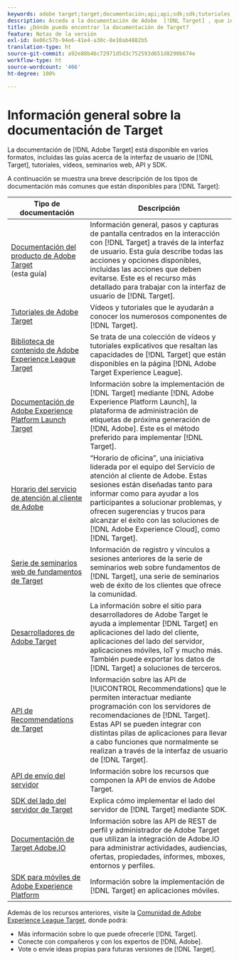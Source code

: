 ```yaml
---
keywords: adobe target;target;documentación;api;api;sdk;sdk;tutoriales;documento;documentación
description: Acceda a la documentación de Adobe  [!DNL Target] , que incluye ayuda en línea, tutoriales, vídeos y documentación para desarrolladores (SDK, API y bibliotecas de JavaScript).
title: ¿Dónde puedo encontrar la documentación de Target?
feature: Notas de la versión
exl-id: 8e06c57b-94e6-41e4-a30c-8e10ab4882b5
translation-type: ht
source-git-commit: a92e88b46c72971d5d3c752593d651d8290b674e
workflow-type: ht
source-wordcount: '466'
ht-degree: 100%

---
```


# Información general sobre la documentación de Target

La documentación de [!DNL Adobe Target] está disponible en varios formatos, incluidas las guías acerca de la interfaz de usuario de [!DNL Target], tutoriales, vídeos, seminarios web, API y SDK.

A continuación se muestra una breve descripción de los tipos de documentación más comunes que están disponibles para [!DNL Target]:

| Tipo de documentación | Descripción |
| --- | --- |
| [Documentación del producto de Adobe Target](/help/target-home.md)<br> (esta guía) | Información general, pasos y capturas de pantalla centrados en la interacción con [!DNL Target] a través de la interfaz de usuario. Esta guía describe todas las acciones y opciones disponibles, incluidas las acciones que deben evitarse. Este es el recurso más detallado para trabajar con la interfaz de usuario de [!DNL Target]. |
| [Tutoriales de Adobe Target](https://experienceleague.adobe.com/docs/target-learn/tutorials/overview.html?lang=es) | Vídeos y tutoriales que le ayudarán a conocer los numerosos componentes de [!DNL Target]. |
| [Biblioteca de contenido de Adobe Experience League Target](https://guided.adobe.com/#recommended/solutions/target) | Se trata de una colección de vídeos y tutoriales explicativos que resaltan las capacidades de [!DNL Target] que están disponibles en la página [!DNL Adobe Target Experience League]. |
| [Documentación de Adobe Experience Platform Launch Target](/help/c-implementing-target/c-implementing-target-for-client-side-web/how-to-deployatjs/cmp-implementing-target-using-adobe-launch.md) | Información sobre la implementación de [!DNL Target] mediante [!DNL Adobe Experience Platform Launch], la plataforma de administración de etiquetas de próxima generación de [!DNL Adobe]. Este es el método preferido para implementar [!DNL Target]. |
| [Horario del servicio de atención al cliente de Adobe](/help/cmp-resources-and-contact-information.md#concept_58EA30379D3B48C4848BA2A8C464A5B7) | “Horario de oficina”, una iniciativa liderada por el equipo del Servicio de atención al cliente de Adobe. Estas sesiones están diseñadas tanto para informar como para ayudar a los participantes a solucionar problemas, y ofrecen sugerencias y trucos para alcanzar el éxito con las soluciones de [!DNL Adobe Experience Cloud], como [!DNL Target]. |
| [Serie de seminarios web de fundamentos de Target](https://landing.adobe.com/acs/2018/na/adobe-target/registration.html) | Información de registro y vínculos a sesiones anteriores de la serie de seminarios web sobre fundamentos de [!DNL Target], una serie de seminarios web de éxito de los clientes que ofrece la comunidad. |
| [Desarrolladores de Adobe Target](http://developers.adobetarget.com/) | La información sobre el sitio para desarrolladores de Adobe Target le ayuda a implementar [!DNL Target] en aplicaciones del lado del cliente, aplicaciones del lado del servidor, aplicaciones móviles, IoT y mucho más. También puede exportar los datos de [!DNL Target] a soluciones de terceros. |
| [API de Recommendations de Target](https://developers.adobetarget.com/api/recommendations/) | Información sobre las API de [!UICONTROL Recommendations] que le permiten interactuar mediante programación con los servidores de recomendaciones de [!DNL Target]. Estas API se pueden integrar con distintas pilas de aplicaciones para llevar a cabo funciones que normalmente se realizan a través de la interfaz de usuario de [!DNL Target]. |
| [API de envío del servidor](https://developers.adobetarget.com/api/delivery-api/) | Información sobre los recursos que componen la API de envíos de Adobe Target. |
| [SDK del lado del servidor de Target](https://adobetarget-sdks.gitbook.io/docs/) | Explica cómo implementar el lado del servidor de [!DNL Target] mediante SDK. |
| [Documentación de Target Adobe.IO](http://developers.adobetarget.com/api/#introduction) | Información sobre las API de REST de perfil y administrador de Adobe Target que utilizan la integración de Adobe.IO para administrar actividades, audiencias, ofertas, propiedades, informes, mboxes, entornos y perfiles. |
| [SDK para móviles de Adobe Experience Platform](https://aep-sdks.gitbook.io/docs/using-mobile-extensions/adobe-target) | Información sobre la implementación de [!DNL Target] en aplicaciones móviles. |

Además de los recursos anteriores, visite la [Comunidad de Adobe Experience League Target](https://experienceleaguecommunities.adobe.com/t5/adobe-target/ct-p/adobe-target-community), donde podrá:

* Más información sobre lo que puede ofrecerle [!DNL Target].
* Conecte con compañeros y con los expertos de [!DNL Adobe].
* Vote o envíe ideas propias para futuras versiones de [!DNL Target].
